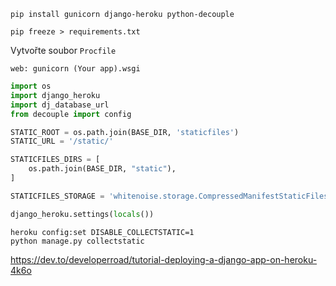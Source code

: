 
```
pip install gunicorn django-heroku python-decouple
```

```
pip freeze > requirements.txt  
```


Vytvořte soubor `Procfile`

```
web: gunicorn (Your app).wsgi
```

```python
import os
import django_heroku
import dj_database_url
from decouple import config
```

```python
STATIC_ROOT = os.path.join(BASE_DIR, 'staticfiles')
STATIC_URL = '/static/'

STATICFILES_DIRS = [
    os.path.join(BASE_DIR, "static"),
]

STATICFILES_STORAGE = 'whitenoise.storage.CompressedManifestStaticFilesStorage'
```

```python
django_heroku.settings(locals())
```

```
heroku config:set DISABLE_COLLECTSTATIC=1
python manage.py collectstatic
```


https://dev.to/developerroad/tutorial-deploying-a-django-app-on-heroku-4k6o